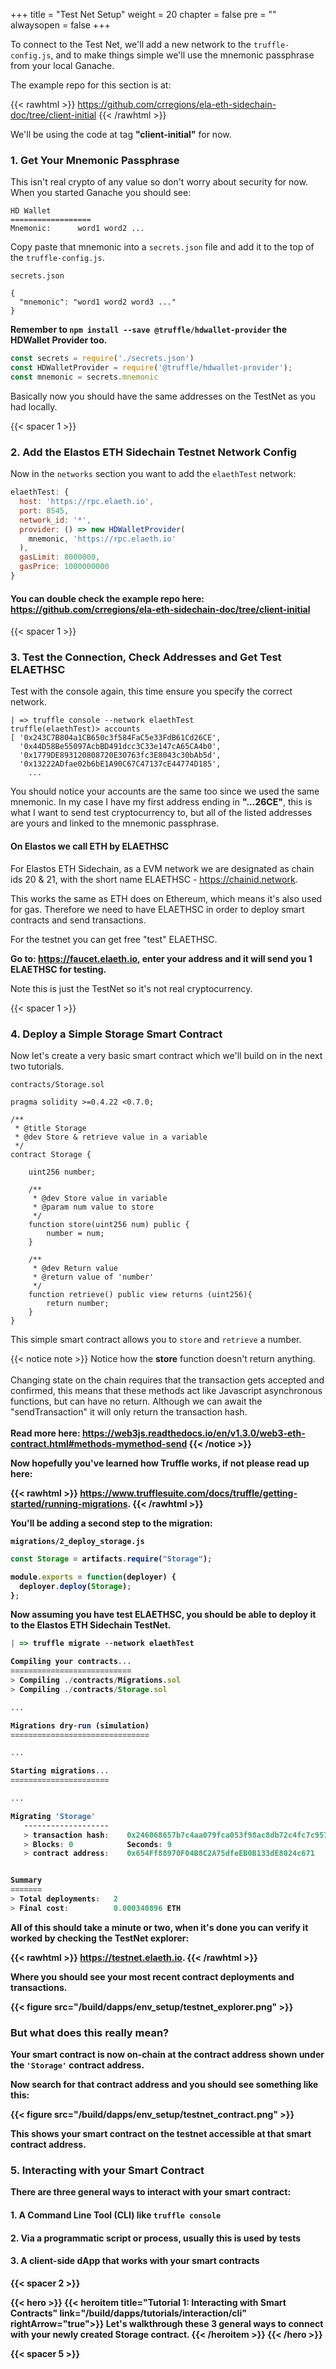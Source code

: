 +++
title = "Test Net Setup"
weight = 20
chapter = false
pre = ""
alwaysopen = false
+++

To connect to the Test Net, we'll add a new network to the `truffle-config.js`, and to make things simple we'll use
the mnemonic passphrase from your local Ganache.

The example repo for this section is at: 

{{< rawhtml >}}
<a href="https://github.com/crregions/ela-eth-sidechain-doc/tree/client-initial" target="_blank">https://github.com/crregions/ela-eth-sidechain-doc/tree/client-initial</a>
{{< /rawhtml >}}

We'll be using the code at tag **"client-initial"** for now.

### 1. Get Your Mnemonic Passphrase

This isn't real crypto of any value so don't worry about security for now. When you started Ganache you should see:

```
HD Wallet
==================
Mnemonic:      word1 word2 ...
``` 

Copy paste that mnemonic into a `secrets.json` file and add it to the top of the `truffle-config.js`. 

`secrets.json`
```
{
  "mnemonic": "word1 word2 word3 ..."
}
```

**Remember to `npm install --save @truffle/hdwallet-provider` the HDWallet Provider too.**

```javascript
const secrets = require('./secrets.json')
const HDWalletProvider = require('@truffle/hdwallet-provider');
const mnemonic = secrets.mnemonic
```

Basically now you should have the same addresses on the TestNet as you had locally.

{{< spacer 1 >}}

### 2. Add the Elastos ETH Sidechain Testnet Network Config

Now in the `networks` section you want to add the `elaethTest` network:

```javascript
elaethTest: {
  host: 'https://rpc.elaeth.io',
  port: 8545,
  network_id: '*',
  provider: () => new HDWalletProvider(
    mnemonic, 'https://rpc.elaeth.io'
  ),
  gasLimit: 8000000,
  gasPrice: 1000000000
}
```

#### You can double check the example repo here: https://github.com/crregions/ela-eth-sidechain-doc/tree/client-initial 

{{< spacer 1 >}}

### 3. Test the Connection, Check Addresses and Get Test ELAETHSC

Test with the console again, this time ensure you specify the correct network.
```
| => truffle console --network elaethTest
truffle(elaethTest)> accounts
[ '0x243C7B804a1CB650c3f584FaC5e33FdB61Cd26CE',
  '0x44D58Be55097AcbBD491dcc3C33e147cA65CA4b0',
  '0x1779DE893120808720E30763fc3E8043c30bAb5d',
  '0x13222ADfae02b6bE1A90C67C47137cE44774D185',
    ...
```
 
You should notice your accounts are the same too since we used the same mnemonic. In my case I have my first address 
ending in **"...26CE"**, this is what I want to send test cryptocurrency to, but all of the listed addresses are yours
and linked to the mnemonic passphrase.

#### On Elastos we call ETH by ELAETHSC

For Elastos ETH Sidechain, as a EVM network we are designated as chain ids 20 & 21, with the short name ELAETHSC - https://chainid.network.

This works the same as ETH does on Ethereum, which means it's also used for gas. Therefore we need to have ELAETHSC
in order to deploy smart contracts and send transactions. 

For the testnet you can get free "test" ELAETHSC. 

**Go to: https://faucet.elaeth.io, enter your address and it will send you 1 ELAETHSC for testing.** 

Note this is just the TestNet so it's not real cryptocurrency.

{{< spacer 1 >}}

### 4. Deploy a Simple Storage Smart Contract

Now let's create a very basic smart contract which we'll build on in the next two tutorials.

`contracts/Storage.sol`

```solidity
pragma solidity >=0.4.22 <0.7.0;

/**
 * @title Storage
 * @dev Store & retrieve value in a variable
 */
contract Storage {

    uint256 number;

    /**
     * @dev Store value in variable
     * @param num value to store
     */
    function store(uint256 num) public {
        number = num;
    }

    /**
     * @dev Return value
     * @return value of 'number'
     */
    function retrieve() public view returns (uint256){
        return number;
    }
}
```

This simple smart contract allows you to `store` and `retrieve` a number. 

{{< notice note >}}
    Notice how the <b>store</b> function doesn't return anything.<br/>
    <br/>
    Changing state on the chain requires that the transaction gets accepted and confirmed, this means that these methods
    act like Javascript asynchronous functions, but can have no return. Although we can await the "sendTransaction" it
    will only return the transaction hash.<br/>
    <br/>
    <b>Read more here:<b/> <a href="https://web3js.readthedocs.io/en/v1.3.0/web3-eth-contract.html#methods-mymethod-send" target="_blank">https://web3js.readthedocs.io/en/v1.3.0/web3-eth-contract.html#methods-mymethod-send</a> 
{{< /notice >}}

Now hopefully you've learned how Truffle works, if not please read up here:

{{< rawhtml >}}
<a href="https://www.trufflesuite.com/docs/truffle/getting-started/running-migrations" target="_blank">https://www.trufflesuite.com/docs/truffle/getting-started/running-migrations</a>.
{{< /rawhtml >}}

You'll be adding a second step to the migration:

`migrations/2_deploy_storage.js`
```javascript
const Storage = artifacts.require("Storage");

module.exports = function(deployer) {
  deployer.deploy(Storage);
};
```

Now assuming you have test ELAETHSC, you should be able to deploy it to the Elastos ETH Sidechain TestNet.

```javascript
| => truffle migrate --network elaethTest

Compiling your contracts...
===========================
> Compiling ./contracts/Migrations.sol
> Compiling ./contracts/Storage.sol

...

Migrations dry-run (simulation)
===============================

...

Starting migrations...
======================

...

Migrating 'Storage'
   -------------------
   > transaction hash:    0x246068657b7c4aa079fca053f98ac8db72c4fc7c9573568e5933a47b9c0a072a
   > Blocks: 0            Seconds: 9
   > contract address:    0x654Ff88970F04B8C2A75dfeEB0B133dE8024c671


Summary
=======
> Total deployments:   2
> Final cost:          0.000340896 ETH
```

All of this should take a minute or two, when it's done you can verify it worked by checking the TestNet explorer:

{{< rawhtml >}}
<a href="https://testnet.elaeth.io" target="_blank">https://testnet.elaeth.io</a>.
{{< /rawhtml >}}

Where you should see your most recent contract deployments and transactions.

{{< figure src="/build/dapps/env_setup/testnet_explorer.png" >}}

### But what does this really mean?

Your smart contract is now on-chain at the contract address shown under the `'Storage'` contract address. 

Now search for that contract address and you should see something like this:

{{< figure src="/build/dapps/env_setup/testnet_contract.png" >}}

This shows your smart contract on the testnet accessible at that smart contract address.

### 5. Interacting with your Smart Contract

There are three general ways to interact with your smart contract:

#### 1. A Command Line Tool (CLI) like `truffle console` 

#### 2. Via a programmatic script or process, usually this is used by tests

#### 3. A client-side dApp that works with your smart contracts   

{{< spacer 2 >}}

{{< hero >}}
    {{< heroitem title="Tutorial 1: Interacting with Smart Contracts" link="/build/dapps/tutorials/interaction/cli" rightArrow="true">}}
        Let's walkthrough these <b>3</b> general ways to connect with your newly created Storage contract.
    {{< /heroitem >}}
{{< /hero >}}

{{< spacer 5 >}}
